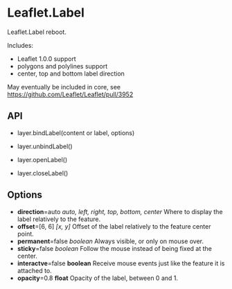 # Leaflet.Label

Leaflet.Label reboot.

Includes:

- Leaflet 1.0.0 support
- polygons and polylines support
- center, top and bottom label direction

May eventually be included in core, see https://github.com/Leaflet/Leaflet/pull/3952


## API

- layer.bindLabel(content or label, options)

- layer.unbindLabel()

- layer.openLabel()

- layer.closeLabel()


## Options

- **direction**=auto *auto, left, right, top, bottom, center* Where to display the label relatively to the feature.
- **offset**=[6, 6] *[x, y]* Offset of the label relatively to the feature center point.
- **permanent**=false *boolean* Always visible, or only on mouse over.
- **sticky**=false *boolean* Follow the mouse instead of being fixed at the center.
- **interactve**=false **boolean** Receive mouse events just like the feature it is attached to.
- **opacity**=0.8 **float** Opacity of the label, between 0 and 1.
